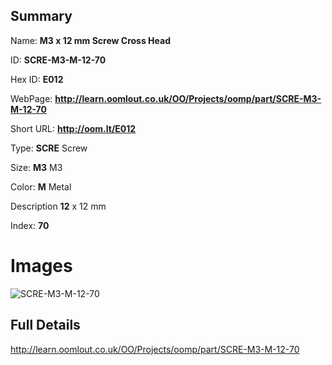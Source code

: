 

## Summary
 
Name: __M3 x 12 mm Screw Cross Head__

ID: __SCRE-M3-M-12-70__

Hex ID: __E012__

WebPage: __http://learn.oomlout.co.uk/OO/Projects/oomp/part/SCRE-M3-M-12-70__

Short URL: __http://oom.lt/E012__


Type: __SCRE__ Screw 

Size: __M3__ M3 

Color: __M__ Metal 

Description __12__ x 12 mm 

Index: __70__


# Images
![SCRE-M3-M-12-70](http://oomlout.com/oomp-gen/parts/SCRE-M3-M-12-70/SCRE-M3-M-12-70_420.jpg)



## Full Details

 http://learn.oomlout.co.uk/OO/Projects/oomp/part/SCRE-M3-M-12-70














